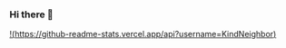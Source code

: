### Hi there 👋

<!--
**KindNeighbor/KindNeighbor** is a ✨ _special_ ✨ repository because its `README.md` (this file) appears on your GitHub profile.

Here are some ideas to get you started:

- 🔭 I’m currently working on ...
- 🌱 I’m currently learning ...
- 👯 I’m looking to collaborate on ...
- 🤔 I’m looking for help with ...
- 💬 Ask me about ...
- 📫 How to reach me: ...
- 😄 Pronouns: ...
- ⚡ Fun fact: ...
-->
[!(https://github-readme-stats.vercel.app/api?username=KindNeighbor)](https://github.com/KindNeighbor/github-readme-stats)
